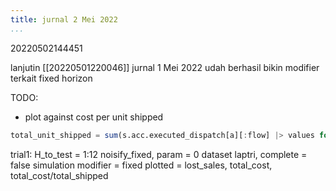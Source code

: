 ```yaml
---
title: jurnal 2 Mei 2022
...
```

20220502144451

lanjutin [[20220501220046]] jurnal 1 Mei 2022
udah berhasil bikin modifier terkait fixed horizon

TODO:
- plot against cost per unit shipped
```julia
total_unit_shipped = sum(s.acc.executed_dispatch[a][:flow] |> values for a in arcs(s.acc.executed_dispatch))
```

trial1:
H_to_test = 1:12
noisify_fixed, param = 0
dataset laptri, complete = false
simulation modifier = fixed
plotted = lost_sales, total_cost, total_cost/total_shipped